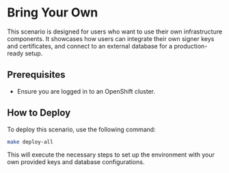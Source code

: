 # Bring Your Own

This scenario is designed for users who want to use their own infrastructure components. It showcases how users can
integrate their own signer keys and certificates, and connect to an external database for a production-ready setup.

## Prerequisites

- Ensure you are logged in to an OpenShift cluster.

## How to Deploy

To deploy this scenario, use the following command:

```sh
make deploy-all
```

This will execute the necessary steps to set up the environment with your own provided keys and database configurations.

